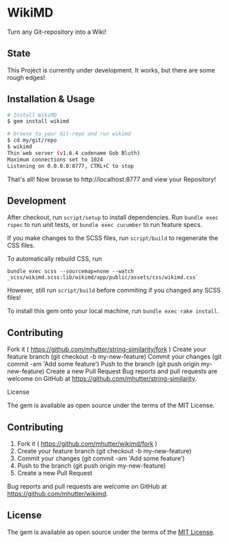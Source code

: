 # WikiMD

Turn any Git-repository into a Wiki!

## State

This Project is currently under development. It works, but there are some rough edges!

## Installation & Usage

```bash
# Install WikiMD
$ gem install wikimd

# browse to your Git-repo and run wikimd
$ cd my/git/repo
$ wikimd
Thin web server (v1.6.4 codename Gob Bluth)
Maximum connections set to 1024
Listening on 0.0.0.0:8777, CTRL+C to stop
```

That's all! Now browse to http://localhost:8777 and view your Repository!

## Development

After checkout, run `script/setup` to install dependencies. Run `bundle exec rspec` to run unit tests, or `bundle exec cucumber` to run feature specs.

If you make changes to the SCSS files, run `script/build` to regenerate the CSS files.

To automatically rebuild CSS, run

    bundle exec scss --sourcemap=none --watch _scss/wikimd.scss:lib/wikimd/app/public/assets/css/wikimd.css`

However, still run `script/build` before commiting if you changed any SCSS files!

To install this gem onto your local machine, run `bundle exec rake install`.


## Contributing

Fork it ( https://github.com/mhutter/string-similarity/fork )
Create your feature branch (git checkout -b my-new-feature)
Commit your changes (git commit -am 'Add some feature')
Push to the branch (git push origin my-new-feature)
Create a new Pull Request
Bug reports and pull requests are welcome on GitHub at https://github.com/mhutter/string-similarity.

License

The gem is available as open source under the terms of the MIT License.


## Contributing

1. Fork it ( https://github.com/mhutter/wikimd/fork )
2. Create your feature branch (git checkout -b my-new-feature)
3. Commit your changes (git commit -am 'Add some feature')
4. Push to the branch (git push origin my-new-feature)
5. Create a new Pull Request

Bug reports and pull requests are welcome on GitHub at https://github.com/mhutter/wikimd.


## License

The gem is available as open source under the terms of the [MIT License](http://opensource.org/licenses/MIT).
